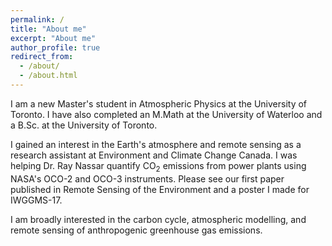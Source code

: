 ```yaml
---
permalink: /
title: "About me"
excerpt: "About me"
author_profile: true
redirect_from: 
  - /about/
  - /about.html
---
```


I am a new Master's student in Atmospheric Physics at the University of Toronto. I have also completed an M.Math at the University of Waterloo and a B.Sc. at the University of Toronto.

I gained an interest in the Earth's atmosphere and remote sensing as a research assistant at Environment and Climate Change Canada. I was helping Dr. Ray Nassar quantify CO<sub>2</sub> emissions from power plants using NASA's OCO-2 and OCO-3 instruments. Please see our first paper published in Remote Sensing of the Environment and a poster I made for IWGGMS-17.

I am broadly interested in the carbon cycle, atmospheric modelling, and remote sensing of anthropogenic greenhouse gas emissions.
